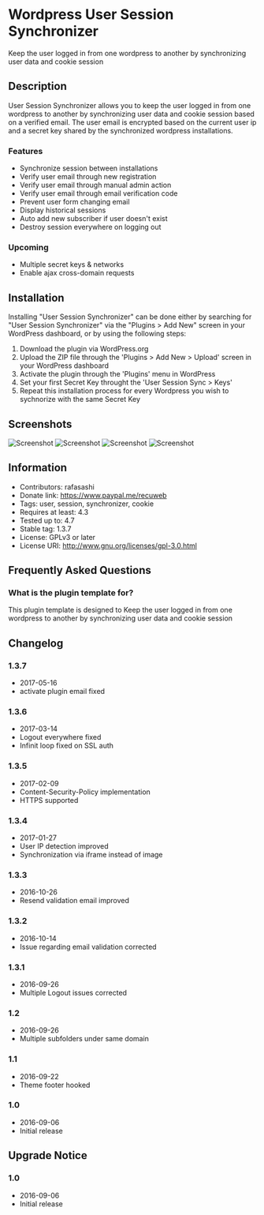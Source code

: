 # Wordpress User Session Synchronizer

Keep the user logged in from one wordpress to another by synchronizing user data and cookie session  

## Description

User Session Synchronizer allows you to keep the user logged in from one wordpress to another by synchronizing user data and cookie session based on a verified email. 
The user email is encrypted based on the current user ip and a secret key shared by the synchronized wordpress installations. 

### Features

- Synchronize session between installations
- Verify user email through new registration
- Verify user email through manual admin action
- Verify user email through email verification code
- Prevent user form changing email
- Display historical sessions
- Auto add new subscriber if user doesn't exist
- Destroy session everywhere on logging out

### Upcoming

- Multiple secret keys & networks
- Enable ajax cross-domain requests

## Installation

Installing "User Session Synchronizer" can be done either by searching for "User Session Synchronizer" via the "Plugins > Add New" screen in your WordPress dashboard, or by using the following steps:

1. Download the plugin via WordPress.org
2. Upload the ZIP file through the 'Plugins > Add New > Upload' screen in your WordPress dashboard
3. Activate the plugin through the 'Plugins' menu in WordPress
4. Set your first Secret Key throught the 'User Session Sync > Keys'
5. Repeat this installation process for every Wordpress you wish to sychnorize with the same Secret Key

## Screenshots

![Screenshot](https://raw.githubusercontent.com/rafasashi/user-session-synchronizer/master/screenshot_1.png)
![Screenshot](https://raw.githubusercontent.com/rafasashi/user-session-synchronizer/master/screenshot_2.png)
![Screenshot](https://raw.githubusercontent.com/rafasashi/user-session-synchronizer/master/screenshot_3.png)
![Screenshot](https://raw.githubusercontent.com/rafasashi/user-session-synchronizer/master/screenshot_4.png)

## Information

- Contributors: rafasashi
- Donate link: https://www.paypal.me/recuweb
- Tags: user, session, synchronizer, cookie
- Requires at least: 4.3
- Tested up to: 4.7
- Stable tag: 1.3.7
- License: GPLv3 or later
- License URI: http://www.gnu.org/licenses/gpl-3.0.html

## Frequently Asked Questions

### What is the plugin template for?

This plugin template is designed to Keep the user logged in from one wordpress to another by synchronizing user data and cookie session

## Changelog ##

### 1.3.7

* 2017-05-16
* activate plugin email fixed

### 1.3.6

* 2017-03-14
* Logout everywhere fixed
* Infinit loop fixed on SSL auth 

### 1.3.5

* 2017-02-09
* Content-Security-Policy implementation
* HTTPS supported

### 1.3.4

* 2017-01-27
* User IP detection improved 
* Synchronization via iframe instead of image 

### 1.3.3

* 2016-10-26
* Resend validation email improved

### 1.3.2

* 2016-10-14
* Issue regarding email validation corrected

### 1.3.1

* 2016-09-26
* Multiple Logout issues corrected

### 1.2
* 2016-09-26
* Multiple subfolders under same domain

### 1.1
* 2016-09-22
* Theme footer hooked

### 1.0
* 2016-09-06
* Initial release

## Upgrade Notice 

### 1.0
* 2016-09-06
* Initial release
